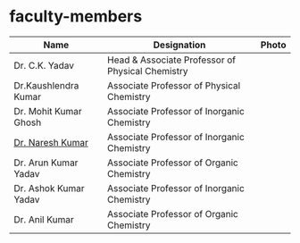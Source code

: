 # faculty-members

| **Name**                                                        | **Designation**                                  | **Photo** |
| --------------------------------------------------------------- | ------------------------------------------------ | --------- |
| Dr. C.K. Yadav                                                  | Head & Associate Professor of Physical Chemistry |           |
| Dr.Kaushlendra Kumar                                            | Associate Professor of Physical Chemistry        |           |
| Dr. Mohit Kumar Ghosh                                           | Associate Professor of Inorganic  Chemistry      |           |
| [Dr. Naresh Kumar](http://localhost:8000/files/NareshKumar.pdf) | Associate Professor of Inorganic Chemistry       |           |
| Dr. Arun Kumar Yadav                                            | Associate Professor of Organic Chemistry         |           |
| Dr. Ashok Kumar Yadav                                           | Associate Professor of Inorganic Chemistry       |           |
| Dr. Anil Kumar                                                  | Associate Professor of Organic Chemistry         |           |


